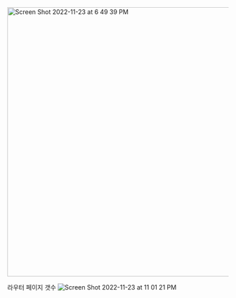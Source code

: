 <img width="613" alt="Screen Shot 2022-11-23 at 6 49 39 PM" src="https://user-images.githubusercontent.com/106638262/203719834-e08a1412-c090-4ce6-a4e4-deb2eca01c56.png">


라우터 페이지 갯수
![Screen Shot 2022-11-23 at 11 01 21 PM](https://user-images.githubusercontent.com/106638262/203719954-26e8b48d-d782-4729-bd41-54c6e63bf940.png)
